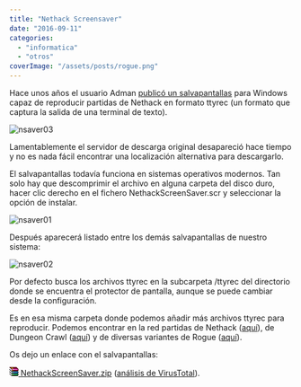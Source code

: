 ```yaml
---
title: "Nethack Screensaver"
date: "2016-09-11"
categories: 
  - "informatica"
  - "otros"
coverImage: "/assets/posts/rogue.png"
---
```


Hace unos años el usuario Adman [publicó un salvapantallas](http://rec.games.roguelike.nethack.narkive.com/9fkZk4vc/nethack-screen-saver) para Windows capaz de reproducir partidas de Nethack en formato ttyrec (un formato que captura la salida de una terminal de texto).

![nsaver03](/assets/posts/images/nsaver03.png)

Lamentablemente el servidor de descarga original desapareció hace tiempo y no es nada fácil encontrar una localización alternativa para descargarlo.

El salvapantallas todavía funciona en sistemas operativos modernos. Tan solo hay que descomprimir el archivo en alguna carpeta del disco duro, hacer clic derecho en el fichero NethackScreenSaver.scr y seleccionar la opción de instalar.

![nsaver01](/assets/posts/images/nsaver01.png)

Después aparecerá listado entre los demás salvapantallas de nuestro sistema:

![nsaver02](/assets/posts/images/nsaver02.png)

Por defecto busca los archivos ttyrec en la subcarpeta /ttyrec del directorio donde se encuentra el protector de pantalla, aunque se puede cambiar desde la configuración.

Es en esa misma carpeta donde podemos añadir más archivos ttyrec para reproducir. Podemos encontrar en la red partidas de Nethack ([aquí](https://nethackwiki.com/wiki/Notable_ascensions)), de Dungeon Crawl ([aquí](http://crawl.develz.org/ttyrecs/)) y de diversas variantes de Rogue ([aquí](http://rlgallery.org/ttyrecs/)).

Os dejo un enlace con el salvapantallas:

 [![](/assets/posts/icon_compressed.gif) NethackScreenSaver.zip](/assets/posts/NethackScreenSaver.zip) ([análisis de VirusTotal](https://www.virustotal.com/es/file/09914cbf9d189847c742b8ae1ca740da5659e9f0f0f54f743045912086c34757/analysis/1473553182/)).
